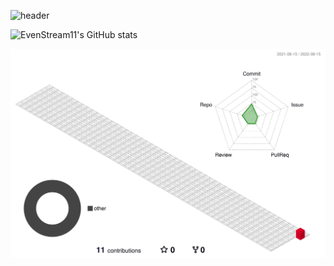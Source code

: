 ![header](https://capsule-render.vercel.app/api?type=rect&height=200&text=EvenStream&fontAlign=70&stroke=00FF00)

![EvenStream11's GitHub stats](https://github-readme-stats.vercel.app/api?username=evenstream11&count_private=true&show_icons=true&theme=Gradient)

![](./profile-3d-contrib/profile-gitblock.svg)
